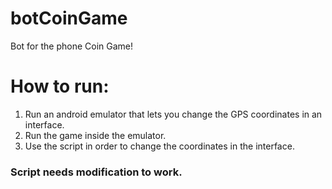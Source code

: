 # botCoinGame

Bot for the phone Coin Game!

# How to run:

1. Run an android emulator that lets you change the GPS coordinates in an interface.
2. Run the game inside the emulator.
3. Use the script in order to change the coordinates in the interface.

### Script needs modification to work.
